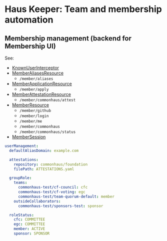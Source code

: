 # Haus Keeper: Team and membership automation

## Membership management (backend for Membership UI)

See:

- [KnownUserInterceptor](./src/main/java/org/commonhaus/automation/admin/api/KnownUserInterceptor.java)
- [MemberAliasesResource](./src/main/java/org/commonhaus/automation/admin/api/MemberAliasesResource.java)
    - `/member/aliases`
- [MemberApplicationResource](./src/main/java/org/commonhaus/automation/admin/api/MemberApplicationResource.java)
    - `/member/apply`
- [MemberAttestationResource](./src/main/java/org/commonhaus/automation/admin/api/MemberAttestationResource.java)
    - `/member/commonhaus/attest`
- [MemberResource](./src/main/java/org/commonhaus/automation/admin/api/MemberResource.java)
    - `/member/github`
    - `/member/login`
    - `/member/me`
    - `/member/commonhaus`
    - `/member/commonhaus/status`
- [MemberSession](./src/main/java/org/commonhaus/automation/admin/api/MemberSession.java)

```yaml
userManagement:
  defaultAliasDomain: example.com

  attestations:
    repository: commonhaus/foundation
    filePath: ATTESTATIONS.yaml

  groupRole:
    teams:
      commonhaus-test/cf-council: cfc
      commonhaus-test/cf-voting: egc
      commonhaus-test/team-quorum-default: member
    outsideCollaborators:
      commonhaus-test/sponsors-test: sponsor

  roleStatus:
    cfc: COMMITTEE
    egc: COMMITTEE
    member: ACTIVE
    sponsor: SPONSOR
```
